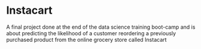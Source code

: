 # Instacart
A final project done at the end of the data science training boot-camp and is about predicting the likelihood of a customer reordering a previously purchased product from the online grocery store called Instacart 
